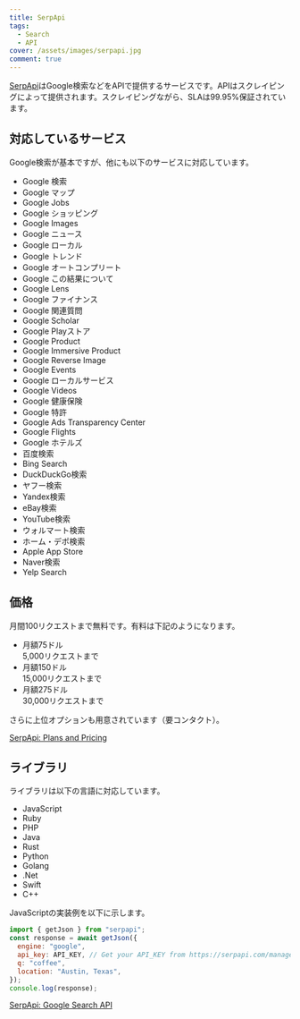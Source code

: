 ```yaml
---
title: SerpApi
tags:
  - Search
  - API
cover: /assets/images/serpapi.jpg
comment: true
---
```


[SerpApi](https://serpapi.com/)はGoogle検索などをAPIで提供するサービスです。APIはスクレイピングによって提供されます。スクレイピングながら、SLAは99.95%保証されています。

<!--more-->

## 対応しているサービス

Google検索が基本ですが、他にも以下のサービスに対応しています。

- Google 検索
- Google マップ
- Google Jobs
- Google ショッピング
- Google Images
- Google ニュース
- Google ローカル
- Google トレンド
- Google オートコンプリート
- Google この結果について
- Google Lens
- Google ファイナンス
- Google 関連質問
- Google Scholar
- Google Playストア
- Google Product
- Google Immersive Product
- Google Reverse Image
- Google Events
- Google ローカルサービス
- Google Videos
- Google 健康保険
- Google 特許
- Google Ads Transparency Center
- Google Flights
- Google ホテルズ
- 百度検索
- Bing Search
- DuckDuckGo検索
- ヤフー検索
- Yandex検索
- eBay検索
- YouTube検索
- ウォルマート検索
- ホーム・デポ検索
- Apple App Store
- Naver検索
- Yelp Search

## 価格

月間100リクエストまで無料です。有料は下記のようになります。

- 月額75ドル  
5,000リクエストまで
- 月額150ドル  
15,000リクエストまで
- 月額275ドル  
30,000リクエストまで

さらに上位オプションも用意されています（要コンタクト）。

[SerpApi: Plans and Pricing](https://serpapi.com/pricing)

## ライブラリ

ライブラリは以下の言語に対応しています。

- JavaScript
- Ruby
- PHP
- Java
- Rust
- Python
- Golang
- .Net
- Swift
- C++

JavaScriptの実装例を以下に示します。

```javascript
import { getJson } from "serpapi";
const response = await getJson({
  engine: "google",
  api_key: API_KEY, // Get your API_KEY from https://serpapi.com/manage-api-key
  q: "coffee",
  location: "Austin, Texas",
});
console.log(response);
```

[SerpApi: Google Search API](https://serpapi.com/)

